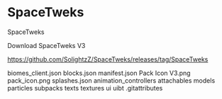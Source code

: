 # SpaceTweks
 SpaceTweks

Download SpaceTweks V3

https://github.com/SolightzZ/SpaceTweks/releases/tag/SpaceTweks



 biomes_client.json
blocks.json
manifest.json
Pack Icon V3.png
pack_icon.png
splashes.json
animation_controllers
attachables
models
particles
subpacks
texts
textures
ui
uibt
.gitattributes
